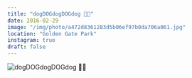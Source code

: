```yaml
---
title: "dogDOGdogDOGdog 🎾🐶"
date: 2016-02-29
image: "/img/photo/a472d8361283d5b06ef97b0da706a061.jpg"
location: "Golden Gate Park"
instagram: true
draft: false
---
```


![dogDOGdogDOGdog 🎾🐶](/img/photo/a472d8361283d5b06ef97b0da706a061.jpg)
